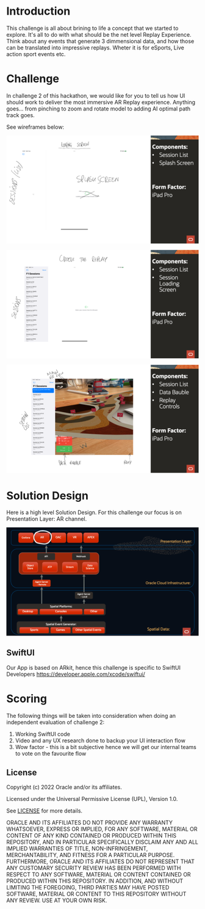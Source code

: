 # Introduction
This challenge is all about brining to life a concept that we started to explore. It's all to do with what should be the net level Replay Experience. Think about any events that generate 3 dimmensional data, and how those can be translated into impressive replays. Wheter it is for eSports, Live action sport events etc.

# Challenge
In challenge 2 of this hackathon, we would like for you to tell us how UI should work to deliver the most immersive AR Replay experience.
Anything goes... from pinching to zoom and rotate model to adding AI optimal path track goes.

See wireframes below:

![](../img/Loading.png?raw=true)



![](../img/Selection.png?raw=true)



![](../img/arReplay.png?raw=true)

# Solution Design
Here is a high level Solution Design.
For this challenge our focus is on Presentation Layer: AR channel.

![](../img/solutionDesign.png?raw=true)


## SwiftUI
Our App is based on ARkit, hence this challenge is specific to SwiftUI Developers
https://developer.apple.com/xcode/swiftui/


# Scoring
The following things will be taken into consideration when doing an independent evaluation of challenge 2:
1. Working SwiftUI code
2. Video and any UX research done to backup your UI interaction flow
3. Wow factor - this is a bit subjective hence we will get our internal teams to vote on the favourite flow

<!-- ### Code Presentation and Readability

Clean code is code that is easy to understand and easy to change.

It's writing code that is:
- Readable
- Understandable
- Maintainable
- Extendable

We recommend adhering to the [PEP 8 -- Style Guide for Python Code](https://www.python.org/dev/peps/pep-0008/#naming-conventions), but if the code is readable and easily understandable we will accept it as well as any other code adhering to the standard. -->

<!-- ### Using OCI

If you show that you've used OCI during this challenge, you will be awarded with **2 bonus points**. We suggest looking into Oracle Cloud Infrastructure as a possible services that could be useful during development / submission.

Here are some ideas for reference:
- [Running Blender on OCI (GUI)](https://www.youtube.com/watch?v=amqxaw2Ujn4&ab_channel=OracleDevelopers)
- [Running Blender on OCI (Headless)](https://jeffmdavies.medium.com/blender-2-83-on-oracle-cloud-infrastructure-80ecfcb2ce4e) -->

## License
Copyright (c) 2022 Oracle and/or its affiliates.

Licensed under the Universal Permissive License (UPL), Version 1.0.

See [LICENSE](LICENSE) for more details.

ORACLE AND ITS AFFILIATES DO NOT PROVIDE ANY WARRANTY WHATSOEVER, EXPRESS OR IMPLIED, FOR ANY SOFTWARE, MATERIAL OR CONTENT OF ANY KIND CONTAINED OR PRODUCED WITHIN THIS REPOSITORY, AND IN PARTICULAR SPECIFICALLY DISCLAIM ANY AND ALL IMPLIED WARRANTIES OF TITLE, NON-INFRINGEMENT, MERCHANTABILITY, AND FITNESS FOR A PARTICULAR PURPOSE. FURTHERMORE, ORACLE AND ITS AFFILIATES DO NOT REPRESENT THAT ANY CUSTOMARY SECURITY REVIEW HAS BEEN PERFORMED WITH RESPECT TO ANY SOFTWARE, MATERIAL OR CONTENT CONTAINED OR PRODUCED WITHIN THIS REPOSITORY. IN ADDITION, AND WITHOUT LIMITING THE FOREGOING, THIRD PARTIES MAY HAVE POSTED SOFTWARE, MATERIAL OR CONTENT TO THIS REPOSITORY WITHOUT ANY REVIEW. USE AT YOUR OWN RISK. 